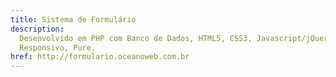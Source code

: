 ```yaml
---
title: Sistema de Formulário
description:
  Desenvolvido em PHP com Banco de Dados, HTML5, CSS3, Javascript/jQuery,
  Responsivo, Pure.
href: http://formulario.oceanoweb.com.br
---
```

